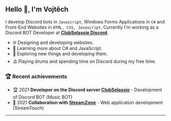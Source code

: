 <h2>Hello 👋, I'm Vojtěch</h2>

I develop Discord bots in `Javascript`, Windows Forms Applications in `C#` and Front-End Websites in `HTML, CSS, Javascript`. Currently I'm working as a Discord BOT Developer at **[ClubSelassie Discord](https://discord.gg/7tfyzT2wEw)**.
- 🌐 Designing and developing websites.
- 🌱 Learning more about C# and JavaScript.
- 🔭 Exploring new things and developing them.
- ⛱ Playing drums and spending time on Discord during my free time.

### 🏆 Recent achievements 
* 🏆 2021 **Developer on the Discord server [ClubSelassie](https://discord.gg/7tfyzT2wEw)** - Development of Discord BOT (Music BOT)
* 🥉 2021 **Collaboration with [StreamZone](https://www.streamzone.sk/)** - Web application development (StreamTouch)
---
